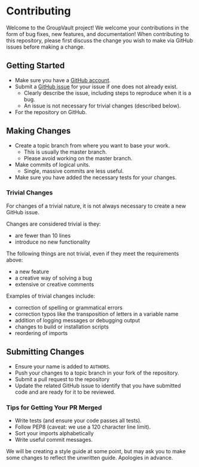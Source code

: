 # Contributing

Welcome to the GroupVault project! We welcome your contributions in the form of bug fixes, new features, 
and documentation! When contributing to this repository, please first discuss the change you wish to make 
via GitHub issues before making a change.

## Getting Started

* Make sure you have a [GitHub account](https://github.com/join).
* Submit a [GitHub issue](https://github.com/seancallaway/GroupVault/issues) for your issue if one does 
not already exist.
  - Clearly describe the issue, including steps to reproduce when it is a bug.
  - An issue is not necessary for trivial changes (described below).
* For the repository on GitHub.

## Making Changes

* Create a topic branch from where you want to base your work.
  - This is usually the master branch.
  - Please avoid working on the master branch.
* Make commits of logical units.
  - Single, massive commits are less useful.
* Make sure you have added the necessary tests for your changes.

### Trivial Changes

For changes of a trivial nature, it is not always necessary to create a new GitHub issue. 

Changes are considered trivial is they:
* are fewer than 10 lines
* introduce no new functionality

The following things are not trivial, even if they meet the requirements above:
* a new feature
* a creative way of solving a bug
* extensive or creative comments

Examples of trivial changes include:
* correction of spelling or grammatical errors
* correction typos like the transposition of letters in a variable name
* addition of logging messages or debugging output
* changes to build or installation scripts
* reordering of imports

## Submitting Changes

* Ensure your name is added to `AUTHORS`.
* Push your changes to a topic branch in your fork of the repository.
* Submit a pull request to the repository
* Update the related GitHub issue to identify that you have submitted code and are ready for it to be reviewed.

### Tips for Getting Your PR Merged

- Write tests (and ensure your code passes all tests).
- Follow PEP8 (caveat: we use a 120 character line limit).
- Sort your imports alphabetically
- Write useful commit messages.

We will be creating a style guide at some point, but may ask you to make some changes to reflect the unwritten guide. 
Apologies in advance.

